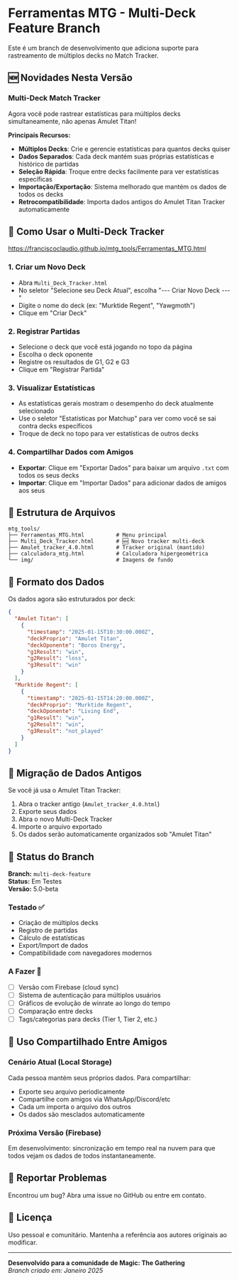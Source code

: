 # Ferramentas MTG - Multi-Deck Feature Branch

Este é um branch de desenvolvimento que adiciona suporte para rastreamento de múltiplos decks no Match Tracker.

## 🆕 Novidades Nesta Versão

### Multi-Deck Match Tracker
Agora você pode rastrear estatísticas para múltiplos decks simultaneamente, não apenas Amulet Titan!

**Principais Recursos:**
- **Múltiplos Decks**: Crie e gerencie estatísticas para quantos decks quiser
- **Dados Separados**: Cada deck mantém suas próprias estatísticas e histórico de partidas
- **Seleção Rápida**: Troque entre decks facilmente para ver estatísticas específicas
- **Importação/Exportação**: Sistema melhorado que mantém os dados de todos os decks
- **Retrocompatibilidade**: Importa dados antigos do Amulet Titan Tracker automaticamente


## 🚀 Como Usar o Multi-Deck Tracker
https://franciscoclaudio.github.io/mtg_tools/Ferramentas_MTG.html

### 1. Criar um Novo Deck
- Abra `Multi_Deck_Tracker.html`
- No seletor "Selecione seu Deck Atual", escolha "--- Criar Novo Deck ---"
- Digite o nome do deck (ex: "Murktide Regent", "Yawgmoth")
- Clique em "Criar Deck"

### 2. Registrar Partidas
- Selecione o deck que você está jogando no topo da página
- Escolha o deck oponente
- Registre os resultados de G1, G2 e G3
- Clique em "Registrar Partida"

### 3. Visualizar Estatísticas
- As estatísticas gerais mostram o desempenho do deck atualmente selecionado
- Use o seletor "Estatísticas por Matchup" para ver como você se sai contra decks específicos
- Troque de deck no topo para ver estatísticas de outros decks

### 4. Compartilhar Dados com Amigos
- **Exportar**: Clique em "Exportar Dados" para baixar um arquivo `.txt` com todos os seus decks
- **Importar**: Clique em "Importar Dados" para adicionar dados de amigos aos seus

## 📁 Estrutura de Arquivos

```
mtg_tools/
├── Ferramentas_MTG.html          # Menu principal
├── Multi_Deck_Tracker.html       # 🆕 Novo tracker multi-deck
├── Amulet_tracker_4.0.html       # Tracker original (mantido)
├── calculadora_mtg.html          # Calculadora hipergeométrica
└── img/                          # Imagens de fundo
```

## 💾 Formato dos Dados

Os dados agora são estruturados por deck:

```json
{
  "Amulet Titan": [
    {
      "timestamp": "2025-01-15T10:30:00.000Z",
      "deckProprio": "Amulet Titan",
      "deckOponente": "Boros Energy",
      "g1Result": "win",
      "g2Result": "loss",
      "g3Result": "win"
    }
  ],
  "Murktide Regent": [
    {
      "timestamp": "2025-01-15T14:20:00.000Z",
      "deckProprio": "Murktide Regent",
      "deckOponente": "Living End",
      "g1Result": "win",
      "g2Result": "win",
      "g3Result": "not_played"
    }
  ]
}
```

## 🔄 Migração de Dados Antigos

Se você já usa o Amulet Titan Tracker:

1. Abra o tracker antigo (`Amulet_tracker_4.0.html`)
2. Exporte seus dados
3. Abra o novo Multi-Deck Tracker
4. Importe o arquivo exportado
5. Os dados serão automaticamente organizados sob "Amulet Titan"

## 🧪 Status do Branch

**Branch:** `multi-deck-feature`  
**Status:** Em Testes  
**Versão:** 5.0-beta

### Testado ✅
- Criação de múltiplos decks
- Registro de partidas
- Cálculo de estatísticas
- Export/Import de dados
- Compatibilidade com navegadores modernos

### A Fazer 🚧
- [ ] Versão com Firebase (cloud sync)
- [ ] Sistema de autenticação para múltiplos usuários
- [ ] Gráficos de evolução de winrate ao longo do tempo
- [ ] Comparação entre decks
- [ ] Tags/categorias para decks (Tier 1, Tier 2, etc.)

## 🤝 Uso Compartilhado Entre Amigos

### Cenário Atual (Local Storage)
Cada pessoa mantém seus próprios dados. Para compartilhar:
- Exporte seu arquivo periodicamente
- Compartilhe com amigos via WhatsApp/Discord/etc
- Cada um importa o arquivo dos outros
- Os dados são mesclados automaticamente

### Próxima Versão (Firebase)
Em desenvolvimento: sincronização em tempo real na nuvem para que todos vejam os dados de todos instantaneamente.

## 🐛 Reportar Problemas

Encontrou um bug? Abra uma issue no GitHub ou entre em contato.

## 📝 Licença

Uso pessoal e comunitário. Mantenha a referência aos autores originais ao modificar.

---

**Desenvolvido para a comunidade de Magic: The Gathering**  
*Branch criado em: Janeiro 2025*
